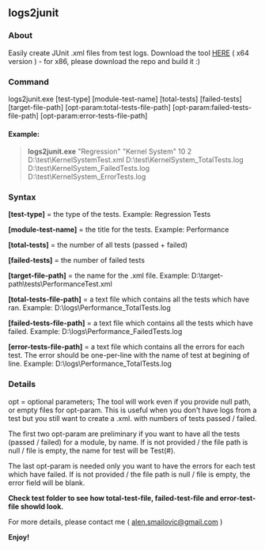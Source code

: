 ## logs2junit
### About
Easily create JUnit .xml files from test logs.
Download the tool [HERE](https://github.com/AlenSmailovic/logs2junit/blob/master/logs2junit/bin/Release/logs2junit.exe?raw=true) ( x64 version ) - for x86, please download the repo and build it :)

### Command
logs2junit.exe [test-type] [module-test-name] [total-tests] [failed-tests] [target-file-path] [opt-param:total-tests-file-path] [opt-param:failed-tests-file-path] [opt-param:error-tests-file-path]

#### Example:
> **logs2junit.exe** "Regression" "Kernel System" 10 2 D:\test\KernelSystemTest.xml D:\test\KernelSystem_TotalTests.log D:\test\KernelSystem_FailedTests.log D:\test\KernelSystem_ErrorTests.log

### Syntax
**[test-type]** = the type of the tests. Example: Regression Tests

**[module-test-name]** = the title for the tests. Example: Performance

**[total-tests]** = the number of all tests (passed + failed)

**[failed-tests]** = the number of failed tests

**[target-file-path]** = the name for the .xml file. Example: D:\\target-path\\tests\\PerformanceTest.xml

**[total-tests-file-path]** = a text file which contains all the tests which have ran. Example: D:\\logs\\Performance_TotalTests.log

**[failed-tests-file-path]** = a text file which contains all the tests which have failed. Example: D:\\logs\\Performance_FailedTests.log

**[error-tests-file-path]** = a text file which contains all the errors for each test. The error should be one-per-line with the name of test at begining of line. Example: D:\\logs\\Performance_TotalTests.log

### Details
opt = optional parameters;
The tool will work even if you provide null path, or empty files for opt-param. This is useful when you don't have logs from a test but you still want to create a .xml. with numbers of tests passed / failed.

The first two opt-param are preliminary if you want to have all the tests (passed / failed) for a module, by name. If is not provided / the file path is null / file is empty, the name for test will be Test(#).

The last opt-param is needed only you want to have the errors for each test which have failed. If is not provided / the file path is null / file is empty, the error field will be blank.

**Check test folder to see how total-test-file, failed-test-file and error-test-file showld look.**

For more details, please contact me ( alen.smailovic@gmail.com )

**Enjoy!**
